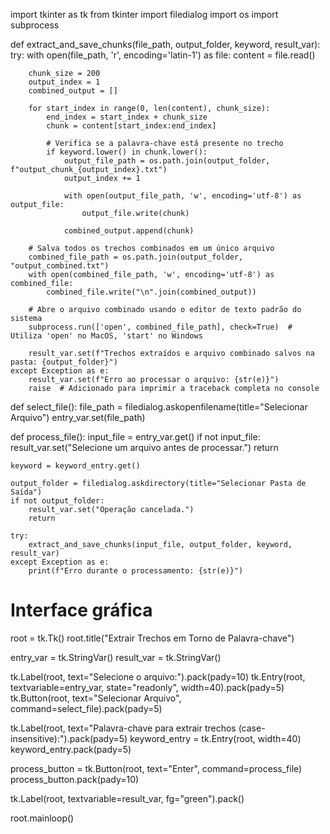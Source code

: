 import tkinter as tk
from tkinter import filedialog
import os
import subprocess

def extract_and_save_chunks(file_path, output_folder, keyword, result_var):
    try:
        with open(file_path, 'r', encoding='latin-1') as file:
            content = file.read()

        chunk_size = 200
        output_index = 1
        combined_output = []

        for start_index in range(0, len(content), chunk_size):
            end_index = start_index + chunk_size
            chunk = content[start_index:end_index]

            # Verifica se a palavra-chave está presente no trecho
            if keyword.lower() in chunk.lower():
                output_file_path = os.path.join(output_folder, f"output_chunk_{output_index}.txt")
                output_index += 1

                with open(output_file_path, 'w', encoding='utf-8') as output_file:
                    output_file.write(chunk)

                combined_output.append(chunk)

        # Salva todos os trechos combinados em um único arquivo
        combined_file_path = os.path.join(output_folder, "output_combined.txt")
        with open(combined_file_path, 'w', encoding='utf-8') as combined_file:
            combined_file.write("\n".join(combined_output))

        # Abre o arquivo combinado usando o editor de texto padrão do sistema
        subprocess.run(['open', combined_file_path], check=True)  # Utiliza 'open' no MacOS, 'start' no Windows

        result_var.set(f"Trechos extraídos e arquivo combinado salvos na pasta: {output_folder}")
    except Exception as e:
        result_var.set(f"Erro ao processar o arquivo: {str(e)}")
        raise  # Adicionado para imprimir a traceback completa no console

def select_file():
    file_path = filedialog.askopenfilename(title="Selecionar Arquivo")
    entry_var.set(file_path)

def process_file():
    input_file = entry_var.get()
    if not input_file:
        result_var.set("Selecione um arquivo antes de processar.")
        return

    keyword = keyword_entry.get()

    output_folder = filedialog.askdirectory(title="Selecionar Pasta de Saída")
    if not output_folder:
        result_var.set("Operação cancelada.")
        return

    try:
        extract_and_save_chunks(input_file, output_folder, keyword, result_var)
    except Exception as e:
        print(f"Erro durante o processamento: {str(e)}")

# Interface gráfica
root = tk.Tk()
root.title("Extrair Trechos em Torno de Palavra-chave")

entry_var = tk.StringVar()
result_var = tk.StringVar()

tk.Label(root, text="Selecione o arquivo:").pack(pady=10)
tk.Entry(root, textvariable=entry_var, state="readonly", width=40).pack(pady=5)
tk.Button(root, text="Selecionar Arquivo", command=select_file).pack(pady=5)

tk.Label(root, text="Palavra-chave para extrair trechos (case-insensitive):").pack(pady=5)
keyword_entry = tk.Entry(root, width=40)
keyword_entry.pack(pady=5)

process_button = tk.Button(root, text="Enter", command=process_file)
process_button.pack(pady=10)

tk.Label(root, textvariable=result_var, fg="green").pack()

root.mainloop()
